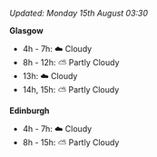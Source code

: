 *Updated: Monday 15th August 03:30*

**Glasgow**

* 4h - 7h: :cloud: Cloudy
* 8h - 12h: :partly_sunny: Partly Cloudy
* 13h: :cloud: Cloudy
* 14h, 15h: :partly_sunny: Partly Cloudy

**Edinburgh**

* 4h - 7h: :cloud: Cloudy
* 8h - 15h: :partly_sunny: Partly Cloudy
